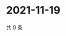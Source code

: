 # 2021-11-19

共 0 条

<!-- BEGIN WEIBO -->
<!-- 最后更新时间 Fri Nov 19 2021 13:08:21 GMT+0800 (China Standard Time) -->

<!-- END WEIBO -->
